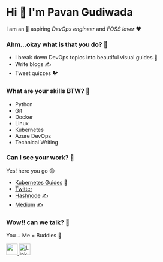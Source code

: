 # Hi 👋 I'm Pavan Gudiwada 

I am an 🔭 aspiring *DevOps engineer* and *FOSS lover* :hearts:

### Ahm...okay what is that you do? :thinking: 
- I break down DevOps topics into beautiful visual guides :crystal_ball:
- Write blogs :writing_hand:
- Tweet quizzes :bird:

### What are your skills BTW? :monocle_face: 
- Python
- Git
- Docker
- Linux
- Kubernetes
- Azure DevOps
- Technical Writing


### Can I see your work? :pleading_face:
Yes! here you go :blush:
- [Kubernetes Guides](https://github.com/pavangudiwada/kubernetesguides) :crystal_ball:
- [Twitter](https://twitter.com/pavangudiwada_)
- [Hashnode](https://pavangudiwada.hashnode.dev) :writing_hand:
- [Medium](https://pavangudiwada.medium.com) :writing_hand:


### Wow!! can we talk? :exploding_head:
You + Me = Buddies :handshake:

 <a href="https://twitter.com/pavangudiwada_"><img src="https://img.shields.io/twitter/follow/pavangudiwada_?color=blue&label=%40pavangudiwada_&logo=twitter&style=for-the-badge" height="30"> </a>
   <a href="https://www.linkedin.com/in/pavangudiwada"><img alt="LinkedIn" title="LinkedIn" src="https://img.shields.io/badge/-LinkedIn-blue?style=for-the-badge&logo=Linkedin&logoColor=white" height="30"/></a>

  
  
<!--
**pavangudiwada/pavangudiwada** is a ✨ _special_ ✨ repository because its `README.md` (this file) appears on your GitHub profile.

Here are some ideas to get you started:

- 🔭 I’m currently working on ...
- 🌱 I’m currently learning ...
- 👯 I’m looking to collaborate on ...
- 🤔 I’m looking for help with ...
- 💬 Ask me about ...
- 📫 How to reach me: ...
- 😄 Pronouns: ...
- ⚡ Fun fact: ...

<img src="https://img.shields.io/badge/Python-3776AB?style=for-the-badge&logo=python&logoColor=white" height="25">


  <a href="https://www.linkedin.com/in/pavangudiwada"><img alt="LinkedIn" title="LinkedIn" src="https://img.shields.io/badge/-LinkedIn-blue?style=for-the-badge&logo=Linkedin&logoColor=white"/></a>
  <a href="https://twitter.com/pavangudiwada_"><img alt="Twitter" title="Twitter" src="https://img.shields.io/badge/-Twitter-1DA1F2?style=for-the-badge&logo=twitter&logoColor=white"/></a>
-->
